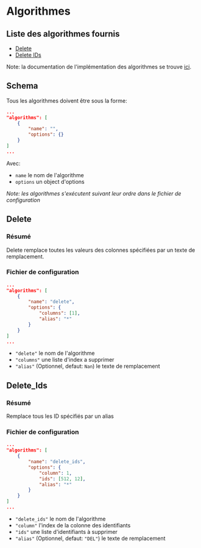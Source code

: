 # Algorithmes

## Liste des algorithmes fournis

- [Delete](#delete)
- [Delete IDs](#delete_ids)

Note: la documentation de l'implémentation des algorithmes se trouve [ici](https://danymat.github.io/INSAnonym-utils/algorithms.html).

## Schema

Tous les algorithmes doivent être sous la forme:

```json
...
"algorithms": [
    { 
        "name": "", 
        "options": {}  
    }
]
...
```

Avec: 
- `name` le nom de l'algorithme
- `options` un object d'options

*Note: les algorithmes s'exécutent suivant leur ordre dans le fichier de configuration*

## Delete

### Résumé

Delete remplace toutes les valeurs des colonnes spécifiées par un texte de remplacement.

### Fichier de configuration

```json
...
"algorithms": [
    { 
        "name": "delete", 
        "options": { 
            "columns": [1], 
            "alias": "*"
        } 
    }
]
...
```

- `"delete"` le nom de l'algorithme
- `"columns"` une liste d'index a supprimer 
- `"alias"` (Optionnel, defaut: `Nan`) le texte de remplacement

## Delete_Ids

### Résumé

Remplace tous les ID spécifiés par un alias

### Fichier de configuration

```json
...
"algorithms": [
    { 
        "name": "delete_ids", 
        "options": { 
            "column": 1, 
            "ids": [512, 12],
            "alias": "*"
        } 
    }
]
...
```

- `"delete_ids"` le nom de l'algorithme
- `"column"` l'index de la colonne des identifiants
- `"ids"` une liste d'identifiants à supprimer
- `"alias"` (Optionnel, defaut: `"DEL"`) le texte de remplacement
